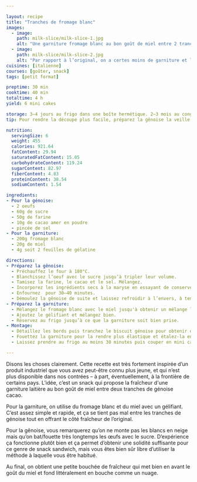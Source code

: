 ```yaml
---

layout: recipe
title: "Tranches de fromage blanc"
images:
  - image:
    path: milk-slice/milk-slice-1.jpg
    alt: "Une garniture fromage blanc au bon goût de miel entre 2 tranches de génoise cacao."
  - image:
    path: milk-slice/milk-slice-2.jpg
    alt: "Par rapport à l’original, on a certes moins de garniture et le résultat est moins net, mais le résultat n’est pas moins bon. Et c’est un nuage en bouche."
cuisines: [italienne]
courses: [goûter, snack]
tags: [petit format]

preptime: 30 min
cooktime: 40 min
totaltime: 4 h
yield: 6 mini cakes

storage: 3–4 jours au frigo dans une boîte hermétique. 2–3 mois au congélateur.
tip: Pour rendre la découpe plus facile, préparez la gênoise la veille et conservez-la dans une boite métallique une fois refroidie.

nutrition:
  servingSize: 6
  weight: 455
  calories: 921.64
  fatContent: 29.94
  saturatedFatContent: 15.05
  carbohydrateContent: 119.24
  sugarContent: 82.97
  fiberContent: 4.83
  proteinContent: 38.54
  sodiumContent: 1.54

ingredients:
- Pour la génoise:
  - 2 oeufs
  - 60g de sucre
  - 50g de farine
  - 10g de cacao amer en poudre
  - pincée de sel
- Pour la garniture:
  - 200g fromage blanc
  - 20g de miel
  - 4g soit 2 feuilles de gélatine

directions:
- Préparez la gênoise:
  - Préchauffez le four à 180°C.
  - Blanchissez l’oeuf avec le sucre jusqu’à tripler leur volume.
  - Tamisez la farine, le cacao et le sel. Mélangez.
  - Incorporez les ingrédients secs à la maryse en essayant de conserver le maximum de volume.
  - Enfournez  pour 30–40 minutes.
  - Démoulez la gênoise de suite et laissez refroidir à l’envers, à température ambiante. Il faut que le biscuit soit bien froid pour faciliter la découpe. 
- Préparez la garniture:
  - Mélangez le fromage blanc avec le miel jusqu'à obtenir un mélange lisse et crémeux. 
  - Ajoutez le gélifiant et mélangez bien.
  - Réservez au frigo jusqu’à ce que la garniture soit bien prise.
- Montage: 
  - Détaillez les bords puis tranchez le biscuit génoise pour obtenir des couches épaisses d’1cm environ.
  - Fouettez la garniture pour la rendre plus élastique et étalez-la entre 2 couches pour former un gros sandwich. Vous pouvez également ajouter un peu de croquant sous forme de biscuits/cookies, chocolat ou oléagineux concassés et saupoudrés dans la crème à ce moment-là.
  - Laissez prendre au frigo au moins 30 minutes puis couper en mini cakes.

---
```


Disons les choses clairement. Cette recette est très fortement inspirée d’un produit industriel que vous avez peut-être connu plus jeune, et qui n’est plus disponible dans nos contrées – à part, éventuellement, à la frontière de certains pays. L’idée, c’est un snack qui propose la fraîcheur d'une garniture laitière au bon goût de miel entre deux tranches de génoise cacao.

Pour la garniture, on utilise du fromage blanc et du miel avec un gélifiant. C’est assez simple et rapide, et ça se tient pas mal entre les tranches de génoise tout en offrant le côté fraîcheur de l’original. 

Pour la gênoise, vous remarquerez qu’on ne monte pas les blancs en neige mais qu’on bat/fouette très longtemps les œufs avec le sucre. D’expérience ça fonctionne plutôt bien et ça permet d’obtenir une solidité suffisante pour ce genre de snack sandwich, mais vous êtes bien sûr libre d’utiliser la méthode à laquelle vous être habitué.

Au final, on obtient une petite bouchée de fraîcheur qui met bien en avant le goût du miel et fond littéralement en bouche comme un nuage.